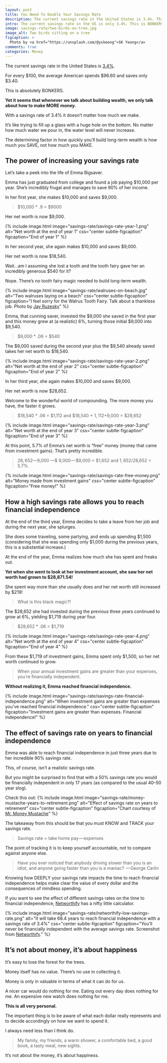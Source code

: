 ```yaml
---
layout: post
title: You Need To Double Your Savings Rate
description: The current savings rate in the United States is 3.4%. This is absolutely BONKERS.
intro: The current savings rate in the US is only 3.4%. This is BONKERS.
image: savings-rate/two-birds-on-tree.jpg
image_alt: Two birds sitting on a tree
figcaption: >
  Photo by <a href="https://unsplash.com/@yskeong">SK Yeong</a>
comments: true
categories: Money
---
```


The current savings rate in the United States is [3.4%](https://fred.stlouisfed.org/series/PSAVERT). 

For every $100, the average American spends $96.60 and saves only $3.40.

This is absolutely BONKERS.

**Yet it seems that whenever we talk about building wealth, we only talk about how to make MORE money.**

With a savings rate of 3.4% it doesn’t matter how much we make.

It’s like trying to fill up a glass with a huge hole on the bottom. No matter how much water we pour in, the water level will never increase.

The determining factor in how quickly you’ll build long-term wealth is how much you SAVE, not how much you MAKE.

## The power of increasing your savings rate
Let’s take a peek into the life of  Emma Bigsaver. 

Emma has just graduated from college and found a job paying $10,000 per year. She’s incredibly frugal and manages to save 90% of her income.

In her first year, she makes $10,000 and saves $9,000. 

> $10,000 * .9 = $9000

Her net worth is now $9,000.

{% include image.html image="savings-rate/savings-rate-year-1.png" alt="Net worth at the end of year 1" css="center subtle-figcaption" figcaption="End of year 1" %}

In her second year, she again makes $10,000 and saves $9,000.

Her net worth is now $18,540.

Wait…am I assuming she lost a tooth and the tooth fairy gave her an incredibly generous $540 for it?

Nope. There’s no tooth fairy magic needed to build long-term wealth.

{% include image.html image="savings-rate/walruses-on-beach.jpg" alt="Two walruses laying on a beach" css="center subtle-figcaption" figcaption="I feel sorry for the Walrus Tooth Fairy. Talk about a thankless job. Photo by <a href='https://unsplash.com/@wolsenburg'>Jay Ruzesky</a>" %}

Emma, that cunning saver, invested the $9,000 she saved in the first year and this money grew at (a realistic) 6%, turning those initial $9,000 into $9,540.

> $9,000 * .06 = $540

The $9,000 saved during the second year plus the $9,540 already saved takes her net worth to $18,540.

{% include image.html image="savings-rate/savings-rate-year-2.png" alt="Net worth at the end of year 2" css="center subtle-figcaption" figcaption="End of year 2" %}

In her third year, she again makes $10,000 and saves $9,000.

Her net worth is now $28,652. 

Welcome to the wonderful world of compounding. The more money you have, the faster it grows.

> $18,540 * .06 = $1,112 and $18,540 + $1,112 +$9,000 = $28,652

{% include image.html image="savings-rate/savings-rate-year-3.png" alt="Net worth at the end of year 3" css="center subtle-figcaption" figcaption="End of year 3" %}

At this point, 5.7% of Emma’s net worth is “free” money (money that came from investment gains). That’s pretty incredible.

> $28,652 — $9,000 —$ 9,000 — $9,000 = $1,652 and $1,652/$28,652 = 5.7%

{% include image.html image="savings-rate/savings-rate-free-money.png" alt="Money made from investment gains" css="center subtle-figcaption" figcaption="Free money!" %}

## How a high savings rate allows you to reach financial independence
At the end of the third year, Emma decides to take a leave from her job and during the next year, she splurges.

She does some traveling, some partying, and ends up spending $1,500 (considering that she was spending only $1,000 during the previous years, this is a substantial increase.)

At the end of the year, Emma realizes how much she has spent and freaks out.

**Yet when she went to look at her investment account, she saw her net worth had grown to $28,871.54!**

She spent way more than she usually does and her net worth still increased by $219!

> What is this black magic?!

The $28,652 she had invested during the previous three years continued to grow at 6%, yielding $1,719 during year four.

> $28,652 * .06 = $1,719

{% include image.html image="savings-rate/savings-rate-year-4.png" alt="Net worth at the end of year 4" css="center subtle-figcaption" figcaption="End of year 4" %}

From these $1,719 of investment gains, Emma spent only $1,500, so her net worth continued to grow.

> When your annual investment gains are greater than your expenses, you’re financially independent.

**Without realizing it, Emma reached financial independence.**

{% include image.html image="savings-rate/savings-rate-financial-independence.png" alt="When investment gains are greater than expenses you've reached financial independence." css="center subtle-figcaption" figcaption="Investment gains are greater than expenses. Financial independence!" %}

## The effect of savings rate on years to financial independence
Emma was able to reach financial independence in just three years due to her incredible 90% savings rate.

This, of course, isn’t a realistic savings rate.

But you might be surprised to find that with a 50% savings rate you would be financially independent in only 17 years (as compared to the usual 40–50 year slog).

Check this out:
{% include image.html image="savings-rate/money-mustache-years-to-retirement.png" alt="Effect of savings rate on years to retirement" css="center subtle-figcaption" figcaption="Chart courtesy of <a href='http://www.mrmoneymustache.com/2012/01/13/the-shockingly-simple-math-behind-early-retirement/'>Mr. Money Mustache</a>" %}

The takeaway from this should be that you must KNOW and TRACK your savings rate.

> Savings rate = take home pay — expenses

The point of tracking it is to keep yourself accountable, not to compare against anyone else.

> Have you ever noticed that anybody driving slower than you is an idiot, and anyone going faster than you is a maniac?  — George Carlin

Knowing how DEEPLY your savings rate impacts the time to reach financial independence helps make clear the value of every dollar and the consequences of mindless spending.

If you want to see the effect of different savings rates on the time to financial independence, [Networthify](https://networthify.com/calculator/earlyretirement) has a nifty little calculator.

{% include image.html image="savings-rate/networthify-low-savings-rate.png" alt="It will take 68.4 years to reach financial independence with a savings rate of 3.4%" css="center subtle-figcaption" figcaption="You’ll never be financially independent with the average savings rate. Screenshot from <a href='https://networthify.com/calculator/earlyretirement?income=50000&initialBalance=0&expenses=48300&annualPct=6&withdrawalRate=4'>Networthify</a>." %}

## It’s not about money, it’s about happiness
It’s easy to lose the forest for the trees.

Money itself has no value. There’s no use in collecting it.

Money is only in valuable in terms of what it can do for us.

A nicer car would do nothing for me. Eating out every day does nothing for me. An expensive new watch does nothing for me.

**This is all very personal.**

The important thing is to be aware of what each dollar really represents and to decide accordingly on how we want to spend it.

I always need less than I think do.

> My family, my friends, a warm shower, a comfortable bed, a good book, a tasty meal, new sights.

It’s not about the money, it’s about happiness.
